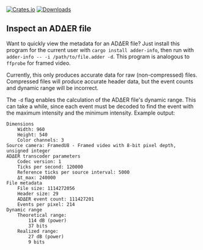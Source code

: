 [![Crates.io](https://img.shields.io/crates/v/adder-info)](https://crates.io/crates/adder-info)
[![Downloads](https://img.shields.io/crates/dr/adder-info)](https://crates.io/crates/adder-info)

## Inspect an ADΔER file

Want to quickly view the metadata for an ADΔER file? Just install this program for the current user with `cargo install adder-info`, then run with `adder-info -- -i /path/to/file.adder -d`. This program is analogous to `ffprobe` for framed video.

Currently, this only produces accurate data for raw (non-compressed) files. Compressed files will produce accurate header data, but the event counts and dynamic range will be incorrect.

The `-d` flag enables the calculation of the ADΔER file's dynamic range. This can take a while, since each event must be decoded to find the event with the maximum intensity and the minimum intensity. Example output:

```
Dimensions
	Width: 960
	Height: 540
	Color channels: 3
Source camera: FramedU8 - Framed video with 8-bit pixel depth, unsigned integer
ADΔER transcoder parameters
	Codec version: 1
	Ticks per second: 120000
	Reference ticks per source interval: 5000
	Δt_max: 240000
File metadata
	File size: 1114272056
	Header size: 29
	ADΔER event count: 111427201
	Events per pixel: 214
Dynamic range
	Theoretical range:
		114 dB (power)
		37 bits
	Realized range:
		27 dB (power)
		9 bits
```
